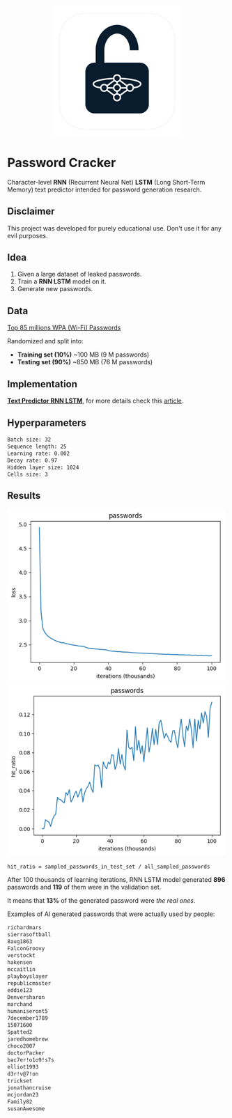 <h3 align="center">
  <img src="assets/password_cracker_icon_web.png" width="300">
</h3>

# Password Cracker
Character-level **RNN** (Recurrent Neural Net) **LSTM** (Long Short-Term Memory) text predictor intended for password generation research.

## Disclaimer
This project was developed for purely educational use. Don't use it for any evil purposes.

## Idea
1. Given a large dataset of leaked passwords.
2. Train a **RNN LSTM** model on it.
3. Generate new passwords.

## Data
[Top 85 millions WPA (Wi-Fi) Passwords](https://github.com/berzerk0/Probable-Wordlists/tree/master/Real-Passwords/WPA-Length)

Randomized and split into:

* **Training set (10%)** ~100 MB (9 M passwords)
* **Testing set (90%)** ~850 MB (76 M passwords)


## Implementation
[**Text Predictor RNN LSTM**](https://github.com/gsurma/text_predictor), for more details check this [article](https://towardsdatascience.com/text-predictor-generating-rap-lyrics-with-recurrent-neural-networks-lstms-c3a1acbbda79). 


## Hyperparameters
	Batch size: 32
	Sequence length: 25
	Learning rate: 0.002
	Decay rate: 0.97
	Hidden layer size: 1024
	Cells size: 3


## Results
<img src="assets/loss.png" width="500">

<img src="assets/hit_ratio.png" width="500">

`hit_ratio = sampled_passwords_in_test_set / all_sampled_passwords`


After 100 thousands of learning iterations, RNN LSTM model generated **896** passwords and **119** of them were in the validation set. 

It means that **13%** of the generated password were *the real ones*.

Examples of AI generated passwords that were actually used by people:

	richardmars
	sierrasoftball
	8aug1863
	FalconGroovy
	verstockt
	hakensen
	mccaitlin
	playboyslayer
	republicmaster
	eddie123
	Denversharon
	marchand
	humaniseront5
	7december1789
	15071600
	Spatted2
	jaredhomebrew
	choco2007
	doctorPacker
	bac7er!o1o9!s7s
	elliot1993
	d3r!v@7!on
	trickset
	jonathancruise
	mcjordan23
	Family82
	susanAwesome
